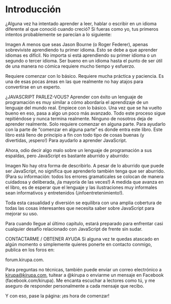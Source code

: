# Introducción

¿Alguna vez ha intentado aprender a leer, hablar o escribir en un idioma diferente al que conoció cuando creció? Si fueras como yo, tus primeros intentos probablemente se parecían a lo siguiente:

Imagen
A menos que seas Jason Bourne (o Roger Federer), apenas sobreviviste aprendiendo tu primer idioma. Esto se debe a que aprender idiomas es difícil. No importa si está aprendiendo su primer idioma o un segundo o tercer idioma. Ser bueno en un idioma hasta el punto de ser útil de una manera no cómica requiere mucho tiempo y esfuerzo.

Requiere comenzar con lo básico. Requiere mucha práctica y paciencia. Es una de esas pocas áreas en las que realmente no hay atajos para convertirse en un experto.

¿JAVASCRIPT PARLEZ-VOUS?
Aprender con éxito un lenguaje de programación es muy similar a cómo abordaría el aprendizaje de un lenguaje del mundo real. Empiece con lo básico. Una vez que se ha vuelto bueno en eso, pasa a algo un poco más avanzado. Todo este proceso sigue repitiéndose y nunca termina realmente. Ninguno de nosotros deja de aprender realmente. Solo requiere comenzar en alguna parte. Para ayudarlo con la parte de “comenzar en alguna parte” es donde entra este libro. Este libro está lleno de principio a fin con todo tipo de cosas buenas (y divertidas, ¡espero!) Para ayudarlo a aprender JavaScript.

Ahora, odio decir algo malo sobre un lenguaje de programación a sus espaldas, pero JavaScript es bastante aburrido y aburrido:

Imagen
No hay otra forma de describirlo. A pesar de lo aburrido que puede ser JavaScript, no significa que aprenderlo también tenga que ser aburrido. (Para su información: todos los errores gramaticales se colocan de manera cuidadosa y deliberada, ¡la mayoría de las veces!) A medida que avanza en el libro, es de esperar que el lenguaje y las ilustraciones muy informales sean informativos y entretenidos (¡infoentretenimiento!).

Toda esta casualidad y diversión se equilibra con una amplia cobertura de todas las cosas interesantes que necesita saber sobre JavaScript para mejorar su uso.

Para cuando llegue al último capítulo, estará preparado para enfrentar casi cualquier desafío relacionado con JavaScript de frente sin sudar.

CONTACTARME / OBTENER AYUDA
Si alguna vez te quedas atascado en algún momento o simplemente quieres ponerte en contacto conmigo, publica en los foros en:

forum.kirupa.com.

Para preguntas no técnicas, también puede enviar un correo electrónico a kirupa@kirupa.com, tuitear a @kirupa o enviarme un mensaje en Facebook (facebook.com/kirupa). Me encanta escuchar a lectores como tú, y me aseguro de responder personalmente a cada mensaje que recibo.

Y con eso, pase la página: ¡es hora de comenzar!
